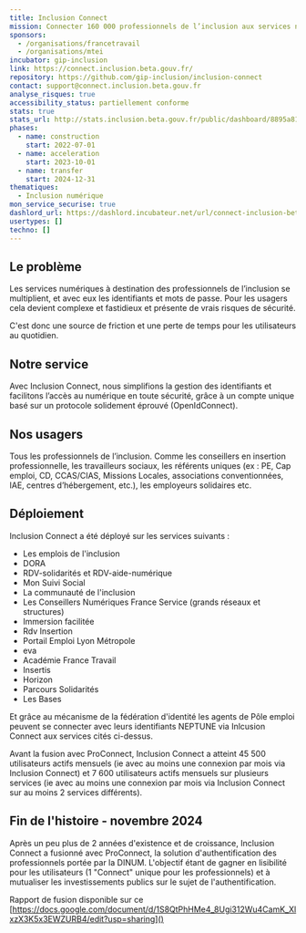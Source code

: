 ```yaml
---
title: Inclusion Connect
mission: Connecter 160 000 professionnels de l’inclusion aux services numériques de leur quotidien, d’une manière simple, sécurisée, efficace.
sponsors:
  - /organisations/francetravail
  - /organisations/mtei
incubator: gip-inclusion
link: https://connect.inclusion.beta.gouv.fr/
repository: https://github.com/gip-inclusion/inclusion-connect
contact: support@connect.inclusion.beta.gouv.fr
analyse_risques: true
accessibility_status: partiellement conforme
stats: true
stats_url: http://stats.inclusion.beta.gouv.fr/public/dashboard/8895a813-68d0-4d3a-a7e3-f71ef0615a52
phases:
  - name: construction
    start: 2022-07-01
  - name: acceleration
    start: 2023-10-01
  - name: transfer
    start: 2024-12-31
thematiques:
  - Inclusion numérique
mon_service_securise: true
dashlord_url: https://dashlord.incubateur.net/url/connect-inclusion-beta-gouv-fr/
usertypes: []
techno: []
---
```

## Le problème

Les services numériques à destination des professionnels de l’inclusion se multiplient, et avec eux les identifiants et mots de passe. Pour les usagers cela devient complexe et fastidieux et présente de vrais risques de sécurité.

C'est donc une source de friction et une perte de temps pour les utilisateurs au quotidien.

## Notre service

Avec Inclusion Connect, nous simplifions la gestion des identifiants et facilitons l’accès au numérique en toute sécurité, grâce à un compte unique basé sur un protocole solidement éprouvé (OpenIdConnect).

## Nos usagers

Tous les professionnels de l’inclusion. Comme les conseillers en insertion professionnelle, les travailleurs sociaux, les référents uniques (ex : PE, Cap emploi, CD, CCAS/CIAS, Missions Locales, associations conventionnées, IAE, centres d’hébergement, etc.), les employeurs solidaires etc.

## Déploiement

Inclusion Connect  a été déployé sur les services suivants :

* Les emplois de l'inclusion
* DORA
* RDV-solidarités et RDV-aide-numérique
* M﻿on Suivi Social
* L﻿a communauté de l'inclusion
* L﻿es Conseillers Numériques France Service (grands réseaux et structures)
* Immersion facilitée
* Rdv Insertion
* Portail Emploi Lyon Métropole
* eva
* Académie France Travail
* Insertis
* Horizon
* Parcours Solidarités
* Les Bases

Et grâce au mécanisme de la fédération d'identité les agents de Pôle emploi peuvent se connecter avec leurs identifiants NEPTUNE via Inlcusion Connect aux services cités ci-dessus.

Avant la fusion avec ProConnect, Inclusion Connect a atteint 45 500 utilisateurs actifs mensuels (ie avec au moins une connexion par mois via Inclusion Connect) et 7 600 utilisateurs actifs mensuels sur plusieurs services (ie avec au moins une connexion par mois via Inclusion Connect sur au moins 2 services différents).

## Fin de l'histoire - novembre 2024
Après un peu plus de 2 années d'existence et de croissance, Inclusion Connect a fusionné avec ProConnect, la solution d'authentification des professionnels portée par la DINUM.
L'objectif étant de gagner en lisibilité pour les utilisateurs (1 "Connect" unique pour les professionnels) et à mutualiser les investissements publics sur le sujet de l'authentification.

Rapport de fusion disponible sur ce [https://docs.google.com/document/d/1S8QtPhHMe4_8Ugi312Wu4CamK_XlxzX3K5x3EWZURB4/edit?usp=sharing]() 